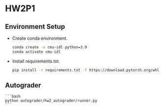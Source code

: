 # HW2P1

## Environment Setup

* Create conda environment.

    ```bash
    conda create -n cmu-idl python=3.9
    conda activate cmu-idl
    ```

* Install requirements.txt.

    ```bash
    pip install -r requirements.txt -f https://download.pytorch.org/whl/torch_stable.html
    ```

## Autograder

    ```bash
    python autograder/hw2_autograder/runner.py
    ```

